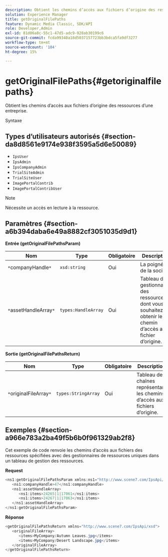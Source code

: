 ```yaml
---
description: Obtient les chemins d’accès aux fichiers d’origine des ressources d’une entreprise.
solution: Experience Manager
title: getOriginalFilePaths
feature: Dynamic Media Classic, SDK/API
role: Developer,Admin
exl-id: 81d06a8c-55c1-47d5-adc9-928ab30199c6
source-git-commit: fcda99340a18d5037157723bb3bdca5fa9df3277
workflow-type: tm+mt
source-wordcount: '104'
ht-degree: 15%

---
```


# getOriginalFilePaths{#getoriginalfilepaths}

Obtient les chemins d’accès aux fichiers d’origine des ressources d’une entreprise.

Syntaxe

## Types d’utilisateurs autorisés {#section-da8d8561e9174e938f3595a5d6e50089}

* `IpsUser`
* `IpsAdmin`
* `IpsCompanyAdmin`
* `TrialSiteAdmin`
* `TrialSiteUser`
* `ImagePortalContrib`
* `ImagePortalContribUser`

>[!NOTE]
>
>Nécessite un accès en lecture à la ressource.

## Paramètres {#section-a6b394daba6e49a8882cf3051035d9d1}

**Entrée (getOriginalFilePathsParam)**

| Nom | Type | Obligatoire | Description |
|---|---|---|---|
| `*`companyHandle`*` | `xsd:string` | Oui | La poignée de la société. |
| `*`assetHandleArray`*` | `types:HandleArray` | Oui | Tableau de gestionnaires des ressources dont vous souhaitez obtenir le chemin d’accès au fichier d’origine. |

**Sortie (getOriginalFilePathsReturn)**

| Nom | Type | Obligatoire | Description |
|---|---|---|---|
| `*`originalFileArray`*` | `types:StringArray` | Oui | Tableau de chaînes représentant les chemins d’accès aux fichiers d’origine. |

## Exemples {#section-a966e783a2ba49f5b6b0f961329ab2f8}

Cet exemple de code renvoie les chemins d’accès aux fichiers des ressources spécifiées avec des gestionnaires de ressources uniques dans un tableau de gestion des ressources.

**Request**

```java
<ns1:getOriginalFilePathsParam xmlns:ns1="http://www.scene7.com/IpsApi/xsd">
   <ns1:companyHandle>47</ns1:companyHandle>
   <ns1:assetHandleArray>
      <ns1:items>24265|1|17061</ns1:items>
      <ns1:items>24267|1|17063</ns1:items>
   </ns1:assetHandleArray>
</ns1:getOriginalFilePathsParam>
```

**Réponse**

```java
<getOriginalFilePathsReturn xmlns="http://www.scene7.com/IpsApi/xsd">
   <originalFileArray>
      <items>MyCompany/Autumn Leaves.jpg</items>
      <items>MyCompany/Desert Landscape.jpg</items>
   </originalFileArray>
</getOriginalFilePathsReturn>
```
